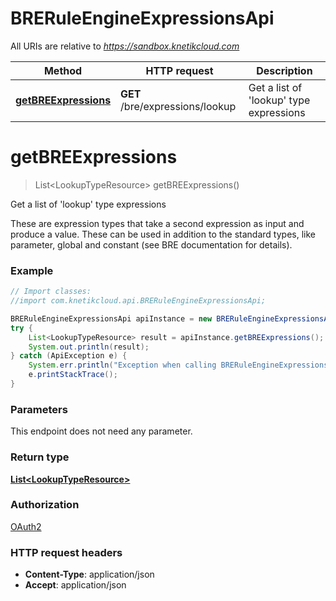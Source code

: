# BRERuleEngineExpressionsApi

All URIs are relative to *https://sandbox.knetikcloud.com*

Method | HTTP request | Description
------------- | ------------- | -------------
[**getBREExpressions**](BRERuleEngineExpressionsApi.md#getBREExpressions) | **GET** /bre/expressions/lookup | Get a list of &#39;lookup&#39; type expressions


<a name="getBREExpressions"></a>
# **getBREExpressions**
> List&lt;LookupTypeResource&gt; getBREExpressions()

Get a list of &#39;lookup&#39; type expressions

These are expression types that take a second expression as input and produce a value. These can be used in addition to the standard types, like parameter, global and constant (see BRE documentation for details).

### Example
```java
// Import classes:
//import com.knetikcloud.api.BRERuleEngineExpressionsApi;

BRERuleEngineExpressionsApi apiInstance = new BRERuleEngineExpressionsApi();
try {
    List<LookupTypeResource> result = apiInstance.getBREExpressions();
    System.out.println(result);
} catch (ApiException e) {
    System.err.println("Exception when calling BRERuleEngineExpressionsApi#getBREExpressions");
    e.printStackTrace();
}
```

### Parameters
This endpoint does not need any parameter.

### Return type

[**List&lt;LookupTypeResource&gt;**](LookupTypeResource.md)

### Authorization

[OAuth2](../README.md#OAuth2)

### HTTP request headers

 - **Content-Type**: application/json
 - **Accept**: application/json

